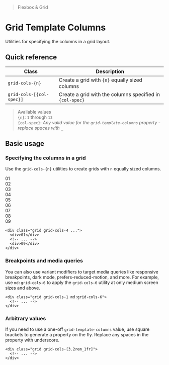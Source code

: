 <script setup>
const exampleClasses = 'p-24 rounded font-ex flex items-center justify-center'
</script>

> Flexbox & Grid

# Grid Template Columns
Utilities for specifying the columns in a grid layout.

## Quick reference

| Class                    | Description                                              |
| ------------------------ | -------------------------------------------------------- |
| `grid-cols-{n}`          | Create a grid with `{n}` equally sized columns           |
| `grid-cols-[{col-spec}]` | Create a grid with the columns specified in `{col-spec}` |

> Available values <br />
> `{n}`: `1` through `13` <br />
> `{col-spec}`: _Any valid value for the `grid-template-columns` property - replace spaces with `_`_ <br />

## Basic usage
### Specifying the columns in a grid
Use the `grid-cols-{n}` utilities to create grids with `n` equally sized columns.

<container class="overflow-auto">
  <box striped class="grid grid-cols-4 gap-4" fg-color="var(--tw-pink-fg)" bg-color="var(--tw-pink-bg)">
    <div class="bg-pink-500" :class="exampleClasses">01</div>
    <div class="bg-pink-500" :class="exampleClasses">02</div>
    <div class="bg-pink-500" :class="exampleClasses">03</div>
    <div class="bg-pink-500" :class="exampleClasses">04</div>
    <div class="bg-pink-500" :class="exampleClasses">05</div>
    <div class="bg-pink-500" :class="exampleClasses">06</div>
    <div class="bg-pink-500" :class="exampleClasses">07</div>
    <div class="bg-pink-500" :class="exampleClasses">08</div>
    <div class="bg-pink-500" :class="exampleClasses">09</div>
  </box>
</container>

```html{1}
<div class="grid grid-cols-4 ...">
  <div>01</div>
  <!-- ... -->
  <div>09</div>
</div>
```

### Breakpoints and media queries
You can also use variant modifiers to target media queries like responsive breakpoints, dark mode, prefers-reduced-motion, and more. For example, use `md:grid-cols-6` to apply the `grid-cols-6` utility at only medium screen sizes and above.

```html{1}
<div class="grid grid-cols-1 md:grid-cols-6">
  <!-- ... -->
</div>
```

### Arbitrary values

If you need to use a one-off `grid-template-columns` value, use square brackets to generate a property on the fly. Replace any spaces in the property with underscore.

```html{1}
<div class="grid grid-cols-[3.2rem_1fr]">
  <!-- ... -->
</div>
```
